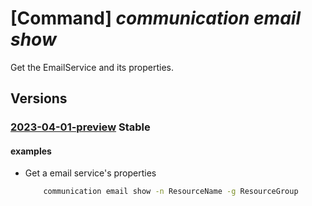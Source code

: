 # [Command] _communication email show_

Get the EmailService and its properties.

## Versions

### [2023-04-01-preview](/Resources/mgmt-plane/L3N1YnNjcmlwdGlvbnMve30vcmVzb3VyY2Vncm91cHMve30vcHJvdmlkZXJzL21pY3Jvc29mdC5jb21tdW5pY2F0aW9uL2VtYWlsc2VydmljZXMve30=/2023-04-01-preview.xml) **Stable**

<!-- mgmt-plane /subscriptions/{}/resourcegroups/{}/providers/microsoft.communication/emailservices/{} 2023-04-01-preview -->

#### examples

- Get a email service's properties
    ```bash
        communication email show -n ResourceName -g ResourceGroup
    ```
